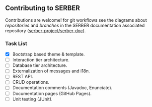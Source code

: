 Contributing to SERBER
----------------------

Contributions are welcome! for git workflows see the diagrams about *repositories* and *branches* in the SERBER documentation associated repository ([serber-project/serber-doc](http://github.com/serber-project/serber-doc)).



### Task List ###

- [x] Bootstrap based theme & template.
- [ ] Interaction tier architecture.
- [ ] Database tier architecture.
- [ ] Externalization of messages and i18n.
- [ ] REST API.
- [ ] CRUD operations.
- [ ] Documentation comments (Javadoc, Enunciate).
- [ ] Documentation pages (GitHub Pages).
- [ ] Unit testing (JUnit).
